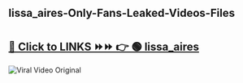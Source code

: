 
 ## lissa_aires-Only-Fans-Leaked-Videos-Files

# <h2><a href="https://mediaupload.pro?lissa_aires">🔗 Click to LINKS ⏩⏩ 👉 🟢 lissa_aires </a></h2>

<a href="https://mediaupload.pro?lissa_aires" rel="nofollow" data-target="animated-image.originalLink"><img src="https://i.ibb.co.com/xMMVF88/686577567.gif" alt="Viral Video Original" style="max-width: 100%; display: inline-block;" data-target="animated-image.originalImage"></a>